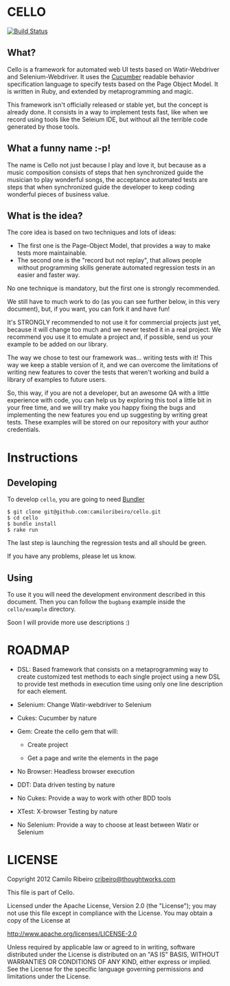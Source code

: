 CELLO
=====

[![Build Status](https://secure.travis-ci.org/camiloribeiro/cello.png)](http://travis-ci.org/camiloribeiro/cello])

What?
-----
Cello is a framework for automated web UI tests based on Watir-Webdriver and Selenium-Webdriver. It uses the [Cucumber](http://cukes.info/) readable behavior specification language to specify tests based on the Page Object Model. It is written in Ruby, and extended by metaprogramming and magic.

This framework isn't officially released or stable yet, but the concept is already done. It consists in a way to implement tests fast, like when we record using tools like the Seleium IDE, but without all the terrible code generated by those tools.

What a funny name :-p!
----------------------
The name is Cello not just because I play and love it, but because as a music composition consists of steps that hen synchronized guide the musician to play wonderful songs, the acceptance automated tests are steps that when synchronized guide the developer to keep coding wonderful pieces of business value.

What is the idea?
-----------------
The core idea is based on two techniques and lots of ideas:

* The first one is the Page-Object Model, that provides a way to make tests more maintainable.
* The second one is the "record but not replay", that allows people without programming skills generate automated regression tests in an easier and faster way.

No one technique is mandatory, but the first one is strongly recommended.

We still have to much work to do (as you can see further below, in this very document), but, if you want, you can fork it and have fun!

It's STRONGLY recommended to not use it for commercial projects just yet, because it will change too much and we never tested it in a real project. We recommend you use it to emulate a project and, if possible, send us your example to be added on our library.

The way we chose to test our framework was... writing tests with it! This way we keep a stable version of it, and we can overcome the limitations of writing new features to cover the tests that weren't working and build a library of examples to future users. 

So, this way, if you are not a developer, but an awesome QA with a little experience with code, you can help us by exploring this tool a little bit in your free time, and we will try make you happy fixing the bugs and implementing the new features you end up suggesting by writing great tests. These examples will be stored on our repository with your author credentials.


Instructions
==========

Developing
----------
To develop `cello`, you are going to need [Bundler][1] 

    $ git clone git@github.com:camiloribeiro/cello.git
    $ cd cello
    $ bundle install
    $ rake run

The last step is launching the regression tests and all should be green.

If you have any problems, please let us know.

[1]: http://gembundler.com

Using
-----

To use it you will need the development environment described in this document. Then you can follow the `bugbang` example inside the `cello/example` directory.

Soon I will provide more use descriptions :)

ROADMAP
=======

- DSL: Based framework that consists on a metaprogramming way to create customized test methods to each single project using a new DSL to provide test methods in execution time using only one line description for each element.

- Selenium: Change Watir-webdriver to Selenium

- Cukes: Cucumber by nature

- Gem: Create the cello gem that will:

  * Create project 

  * Get a page and write the elements in the page

- No Browser: Headless browser execution

- DDT: Data driven testing by nature

- No Cukes: Provide a way to work with other BDD tools

- XTest: X-browser Testing by nature

- No Selenium: Provide a way to choose at least between Watir or Selenium

LICENSE
=======

Copyright 2012 Camilo Ribeiro cribeiro@thoughtworks.com

This file is part of Cello.

Licensed under the Apache License, Version 2.0 (the "License"); you may not use this file except in compliance with the License. You may obtain a copy of the License at

http://www.apache.org/licenses/LICENSE-2.0

Unless required by applicable law or agreed to in writing, software distributed under the License is distributed on an "AS IS" BASIS, WITHOUT WARRANTIES OR CONDITIONS OF ANY KIND, either express or implied. See the License for the specific language governing permissions and limitations under the License.

